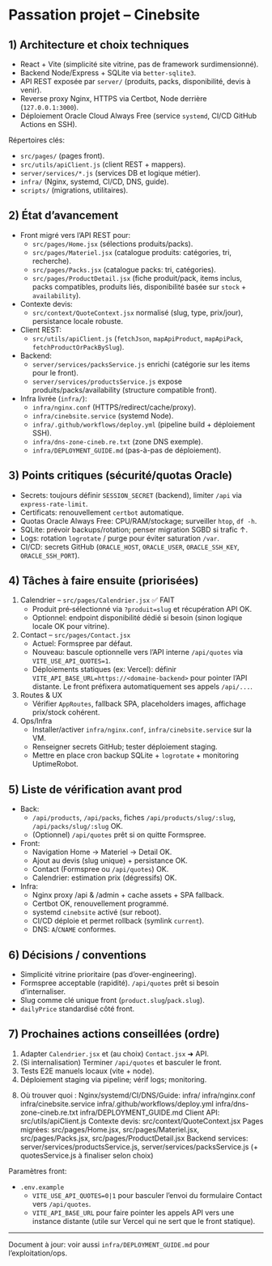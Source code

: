 # Passation projet – Cinebsite

## 1) Architecture et choix techniques

- React + Vite (simplicité site vitrine, pas de framework surdimensionné).
- Backend Node/Express + SQLite via `better-sqlite3`.
- API REST exposée par `server/` (produits, packs, disponibilité, devis à venir).
- Reverse proxy Nginx, HTTPS via Certbot, Node derrière (`127.0.0.1:3000`).
- Déploiement Oracle Cloud Always Free (service `systemd`, CI/CD GitHub Actions en SSH).

Répertoires clés:
- `src/pages/` (pages front).
- `src/utils/apiClient.js` (client REST + mappers).
- `server/services/*.js` (services DB et logique métier).
- `infra/` (Nginx, systemd, CI/CD, DNS, guide).
- `scripts/` (migrations, utilitaires).

## 2) État d’avancement

- Front migré vers l’API REST pour:
  - `src/pages/Home.jsx` (sélections produits/packs).
  - `src/pages/Materiel.jsx` (catalogue produits: catégories, tri, recherche).
  - `src/pages/Packs.jsx` (catalogue packs: tri, catégories).
  - `src/pages/ProductDetail.jsx` (fiche produit/pack, items inclus, packs compatibles, produits liés, disponibilité basée sur `stock` + `availability`).
- Contexte devis:
  - `src/context/QuoteContext.jsx` normalisé (slug, type, prix/jour), persistance locale robuste.
- Client REST:
  - `src/utils/apiClient.js` (`fetchJson`, `mapApiProduct`, `mapApiPack`, `fetchProductOrPackBySlug`).
- Backend:
  - `server/services/packsService.js` enrichi (catégorie sur les items pour le front).
  - `server/services/productsService.js` expose produits/packs/availability (structure compatible front).
- Infra livrée (`infra/`):
  - `infra/nginx.conf` (HTTPS/redirect/cache/proxy).
  - `infra/cinebsite.service` (systemd Node).
  - `infra/.github/workflows/deploy.yml` (pipeline build + déploiement SSH).
  - `infra/dns-zone-cineb.re.txt` (zone DNS exemple).
  - `infra/DEPLOYMENT_GUIDE.md` (pas-à-pas de déploiement).

## 3) Points critiques (sécurité/quotas Oracle)

- Secrets: toujours définir `SESSION_SECRET` (backend), limiter `/api` via `express-rate-limit`.
- Certificats: renouvellement `certbot` automatique.
- Quotas Oracle Always Free: CPU/RAM/stockage; surveiller `htop`, `df -h`.
- SQLite: prévoir backups/rotation; penser migration SGBD si trafic ↑.
- Logs: rotation `logrotate` / purge pour éviter saturation `/var`.
- CI/CD: secrets GitHub (`ORACLE_HOST`, `ORACLE_USER`, `ORACLE_SSH_KEY`, `ORACLE_SSH_PORT`).

## 4) Tâches à faire ensuite (priorisées)

1. Calendrier – `src/pages/Calendrier.jsx` ✅ FAIT
   - Produit pré‑sélectionné via `?produit=slug` et récupération API OK.
   - Optionnel: endpoint disponibilité dédié si besoin (sinon logique locale OK pour vitrine).
2. Contact – `src/pages/Contact.jsx`
   - Actuel: Formspree par défaut.
   - Nouveau: bascule optionnelle vers l’API interne `/api/quotes` via `VITE_USE_API_QUOTES=1`.
   - Déploiements statiques (ex: Vercel): définir `VITE_API_BASE_URL=https://<domaine-backend>` pour pointer l’API distante. Le front préfixera automatiquement ses appels `/api/...`.
3. Routes & UX
   - Vérifier `AppRoutes`, fallback SPA, placeholders images, affichage prix/stock cohérent.
4. Ops/Infra
   - Installer/activer `infra/nginx.conf`, `infra/cinebsite.service` sur la VM.
   - Renseigner secrets GitHub; tester déploiement staging.
   - Mettre en place cron backup SQLite + `logrotate` + monitoring UptimeRobot.

## 5) Liste de vérification avant prod

- Back:
  - `/api/products`, `/api/packs`, fiches `/api/products/slug/:slug`, `/api/packs/slug/:slug` OK.
  - (Optionnel) `/api/quotes` prêt si on quitte Formspree.
- Front:
  - Navigation Home → Materiel → Detail OK.
  - Ajout au devis (slug unique) + persistance OK.
  - Contact (Formspree ou `/api/quotes`) OK.
  - Calendrier: estimation prix (dégressifs) OK.
- Infra:
  - Nginx proxy /api & /admin + cache assets + SPA fallback.
  - Certbot OK, renouvellement programmé.
  - systemd `cinebsite` activé (sur reboot).
  - CI/CD déploie et permet rollback (symlink `current`).
  - DNS: `A`/`CNAME` conformes.

## 6) Décisions / conventions

- Simplicité vitrine prioritaire (pas d’over-engineering).
- Formspree acceptable (rapidité). `/api/quotes` prêt si besoin d’internaliser.
- Slug comme clé unique front (`product.slug`/`pack.slug`).
- `dailyPrice` standardisé côté front.

## 7) Prochaines actions conseillées (ordre)

1. Adapter `Calendrier.jsx` et (au choix) `Contact.jsx` ➜ API.
2. (Si internalisation) Terminer `/api/quotes` et basculer le front.
3. Tests E2E manuels locaux (vite + node).
4. Déploiement staging via pipeline; vérif logs; monitoring.

8) Où trouver quoi :
Nginx/systemd/CI/DNS/Guide: infra/
infra/nginx.conf
infra/cinebsite.service
infra/.github/workflows/deploy.yml
infra/dns-zone-cineb.re.txt
infra/DEPLOYMENT_GUIDE.md
Client API: src/utils/apiClient.js
Contexte devis: src/context/QuoteContext.jsx
Pages migrées: src/pages/Home.jsx, src/pages/Materiel.jsx, src/pages/Packs.jsx, src/pages/ProductDetail.jsx
Backend services: server/services/productsService.js, server/services/packsService.js (+ quotesService.js à finaliser selon choix)

Paramètres front:
- `.env.example`
  - `VITE_USE_API_QUOTES=0|1` pour basculer l’envoi du formulaire Contact vers `/api/quotes`.
  - `VITE_API_BASE_URL` pour faire pointer les appels API vers une instance distante (utile sur Vercel qui ne sert que le front statique).
---

Document à jour: voir aussi `infra/DEPLOYMENT_GUIDE.md` pour l’exploitation/ops.
